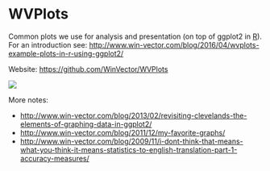 
<!-- README.md is generated from README.Rmd. Please edit that file -->
WVPlots
=======

Common plots we use for analysis and presentation (on top of ggplot2 in [R](https://cran.r-project.org)). For an introduction see: <http://www.win-vector.com/blog/2016/04/wvplots-example-plots-in-r-using-ggplot2/>

Website: <https://github.com/WinVector/WVPlots>

![](https://github.com/WinVector/WVPlots/raw/master/tools/WVPlots.png)

More notes:

-   <http://www.win-vector.com/blog/2013/02/revisiting-clevelands-the-elements-of-graphing-data-in-ggplot2/>
-   <http://www.win-vector.com/blog/2011/12/my-favorite-graphs/>
-   <http://www.win-vector.com/blog/2009/11/i-dont-think-that-means-what-you-think-it-means-statistics-to-english-translation-part-1-accuracy-measures/>
